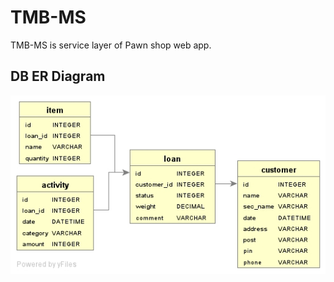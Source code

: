 # TMB-MS

TMB-MS is service layer of Pawn shop web app.

## DB ER Diagram
![tmb-entity-graph.png](tmb-entity-graph.png)



